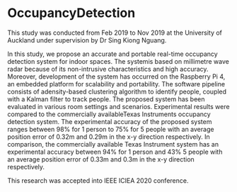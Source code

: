 # OccupancyDetection
This study was conducted from Feb 2019 to Nov 2019 at the University of Auckland under supervision by Dr Sing Kiong Nguang.

In this  study,  we propose  an accurate and portable real-time occupancy detection system for indoor  spaces. The systemis based on millimetre  wave radar because of  its  non-intrusive   characteristics and  high  accuracy. Moreover,  development  of  the  system  has occurred on  the Raspberry Pi  4,  an embedded  platform  for  scalability  and portability.  The  software pipeline  consists of adensity-based clustering  algorithm  to identify  people,  coupled with a Kalman filter  to track people.  The  proposed  system  has been evaluated  in  various  room  settings  and  scenarios. Experimental  results  were compared  to  the  commercially  availableTexas Instruments  occupancy  detection  system. The  experimental accuracy of the proposed system ranges between 98% for 1 person to 75% for 5 people with an average position error of 0.32m  and 0.29m  in  the x-y direction  respectively.  In comparison,  the commercially  available  Texas Instrument system has an experimental  accuracy between 94% for 1 person and 43% 5 people  with an average position  error of 0.33m  and 0.3m in  the x-y direction  respectively.

This research was accepted into IEEE ICIEA 2020 conference.
